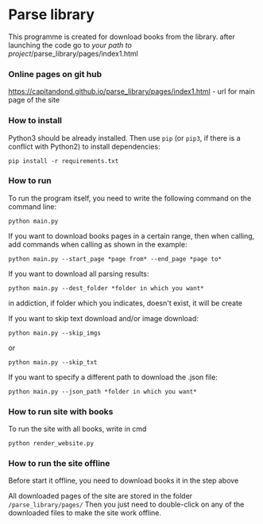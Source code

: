 # Parse library
This programme is created for download books from the library.
after launching the code go to *your path to project*/parse_library/pages/index1.html
### Online pages on git hub
https://capitandond.github.io/parse_library/pages/index1.html - url for main page of the site
### How to install
Python3 should be already installed.
Then use `pip` (or `pip3`, if there is a conflict with Python2) to install dependencies:
```
pip install -r requirements.txt
```
### How to run
To run the program itself, you need to write the following command on the command line:
```
python main.py 
```

If you want to download books pages in a certain range, then when calling, add commands when calling as shown in the example:
```
python main.py --start_page *page from* --end_page *page to*
```

If you want to download all parsing results:
```
python main.py --dest_folder *folder in which you want*
```
in addiction, if folder which you indicates, doesn't exist, it will be create

If you want to skip text download and/or image download:
```
python main.py --skip_imgs
```
or
```
python main.py --skip_txt
```
If you want to specify a different path to download the .json file:
```
python main.py --json_path *folder in which you want*
```
### How to run site with books
To run the site with all books, write in cmd
```
python render_website.py
```

### How to run the site offline
Before start it offline, you need to download books it in the step above

All downloaded pages of the site are stored in the folder `/parse_library/pages/`
Then you just need to double-click on any of the downloaded files to make the site work offline.
